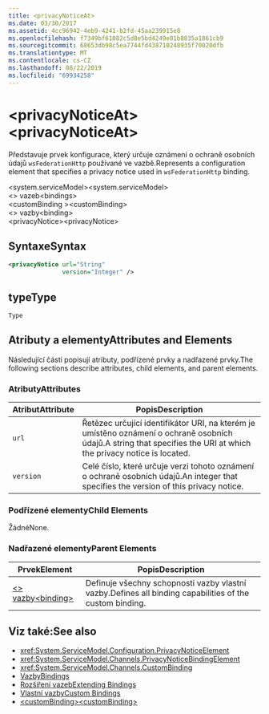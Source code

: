 ```yaml
---
title: <privacyNoticeAt>
ms.date: 03/30/2017
ms.assetid: 4cc96942-4eb9-4241-b2fd-45aa239915e8
ms.openlocfilehash: f7349bf61082c5d8e5bd4249e01b8835a1861cb9
ms.sourcegitcommit: 68653db98c5ea7744fd438710248935f70020dfb
ms.translationtype: MT
ms.contentlocale: cs-CZ
ms.lasthandoff: 08/22/2019
ms.locfileid: "69934258"
---
```

# <a name="privacynoticeat"></a><span data-ttu-id="0c327-101">\<privacyNoticeAt></span><span class="sxs-lookup"><span data-stu-id="0c327-101">\<privacyNoticeAt></span></span>
<span data-ttu-id="0c327-102">Představuje prvek konfigurace, který určuje oznámení o ochraně osobních údajů `wsFederationHttp` používané ve vazbě.</span><span class="sxs-lookup"><span data-stu-id="0c327-102">Represents a configuration element that specifies a privacy notice used in `wsFederationHttp` binding.</span></span>  
  
 <span data-ttu-id="0c327-103">\<system.serviceModel></span><span class="sxs-lookup"><span data-stu-id="0c327-103">\<system.serviceModel></span></span>  
<span data-ttu-id="0c327-104">\<> vazeb</span><span class="sxs-lookup"><span data-stu-id="0c327-104">\<bindings></span></span>  
<span data-ttu-id="0c327-105">\<customBinding ></span><span class="sxs-lookup"><span data-stu-id="0c327-105">\<customBinding></span></span>  
<span data-ttu-id="0c327-106">\<> vazby</span><span class="sxs-lookup"><span data-stu-id="0c327-106">\<binding></span></span>  
<span data-ttu-id="0c327-107">\<privacyNotice></span><span class="sxs-lookup"><span data-stu-id="0c327-107">\<privacyNotice></span></span>  
  
## <a name="syntax"></a><span data-ttu-id="0c327-108">Syntaxe</span><span class="sxs-lookup"><span data-stu-id="0c327-108">Syntax</span></span>  
  
```xml  
<privacyNotice url="String"
               version="Integer" />
```  
  
## <a name="type"></a><span data-ttu-id="0c327-109">type</span><span class="sxs-lookup"><span data-stu-id="0c327-109">Type</span></span>  
 `Type`  
  
## <a name="attributes-and-elements"></a><span data-ttu-id="0c327-110">Atributy a elementy</span><span class="sxs-lookup"><span data-stu-id="0c327-110">Attributes and Elements</span></span>  
 <span data-ttu-id="0c327-111">Následující části popisují atributy, podřízené prvky a nadřazené prvky.</span><span class="sxs-lookup"><span data-stu-id="0c327-111">The following sections describe attributes, child elements, and parent elements.</span></span>  
  
### <a name="attributes"></a><span data-ttu-id="0c327-112">Atributy</span><span class="sxs-lookup"><span data-stu-id="0c327-112">Attributes</span></span>  
  
|<span data-ttu-id="0c327-113">Atribut</span><span class="sxs-lookup"><span data-stu-id="0c327-113">Attribute</span></span>|<span data-ttu-id="0c327-114">Popis</span><span class="sxs-lookup"><span data-stu-id="0c327-114">Description</span></span>|  
|---------------|-----------------|  
|`url`|<span data-ttu-id="0c327-115">Řetězec určující identifikátor URI, na kterém je umístěno oznámení o ochraně osobních údajů.</span><span class="sxs-lookup"><span data-stu-id="0c327-115">A string that specifies the URI at which the privacy notice is located.</span></span>|  
|`version`|<span data-ttu-id="0c327-116">Celé číslo, které určuje verzi tohoto oznámení o ochraně osobních údajů.</span><span class="sxs-lookup"><span data-stu-id="0c327-116">An integer that specifies the version of this privacy notice.</span></span>|  
  
### <a name="child-elements"></a><span data-ttu-id="0c327-117">Podřízené elementy</span><span class="sxs-lookup"><span data-stu-id="0c327-117">Child Elements</span></span>  
 <span data-ttu-id="0c327-118">Žádné</span><span class="sxs-lookup"><span data-stu-id="0c327-118">None.</span></span>  
  
### <a name="parent-elements"></a><span data-ttu-id="0c327-119">Nadřazené elementy</span><span class="sxs-lookup"><span data-stu-id="0c327-119">Parent Elements</span></span>  
  
|<span data-ttu-id="0c327-120">Prvek</span><span class="sxs-lookup"><span data-stu-id="0c327-120">Element</span></span>|<span data-ttu-id="0c327-121">Popis</span><span class="sxs-lookup"><span data-stu-id="0c327-121">Description</span></span>|  
|-------------|-----------------|  
|[<span data-ttu-id="0c327-122">\<> vazby</span><span class="sxs-lookup"><span data-stu-id="0c327-122">\<binding></span></span>](../../../misc/binding.md)|<span data-ttu-id="0c327-123">Definuje všechny schopnosti vazby vlastní vazby.</span><span class="sxs-lookup"><span data-stu-id="0c327-123">Defines all binding capabilities of the custom binding.</span></span>|  
  
## <a name="see-also"></a><span data-ttu-id="0c327-124">Viz také:</span><span class="sxs-lookup"><span data-stu-id="0c327-124">See also</span></span>

- <xref:System.ServiceModel.Configuration.PrivacyNoticeElement>
- <xref:System.ServiceModel.Channels.PrivacyNoticeBindingElement>
- <xref:System.ServiceModel.Channels.CustomBinding>
- [<span data-ttu-id="0c327-125">Vazby</span><span class="sxs-lookup"><span data-stu-id="0c327-125">Bindings</span></span>](../../../wcf/bindings.md)
- [<span data-ttu-id="0c327-126">Rozšíření vazeb</span><span class="sxs-lookup"><span data-stu-id="0c327-126">Extending Bindings</span></span>](../../../wcf/extending/extending-bindings.md)
- [<span data-ttu-id="0c327-127">Vlastní vazby</span><span class="sxs-lookup"><span data-stu-id="0c327-127">Custom Bindings</span></span>](../../../wcf/extending/custom-bindings.md)
- [<span data-ttu-id="0c327-128">\<customBinding></span><span class="sxs-lookup"><span data-stu-id="0c327-128">\<customBinding></span></span>](custombinding.md)

